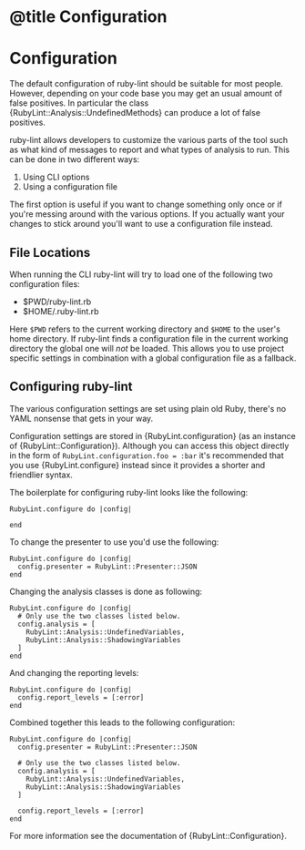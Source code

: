 # @title Configuration
# Configuration

The default configuration of ruby-lint should be suitable for most people.
However, depending on your code base you may get an usual amount of false
positives. In particular the class {RubyLint::Analysis::UndefinedMethods} can
produce a lot of false positives.

ruby-lint allows developers to customize the various parts of the tool such as
what kind of messages to report and what types of analysis to run. This can be
done in two different ways:

1. Using CLI options
2. Using a configuration file

The first option is useful if you want to change something only once or if
you're messing around with the various options. If you actually want your
changes to stick around you'll want to use a configuration file instead.

## File Locations

When running the CLI ruby-lint will try to load one of the following two
configuration files:

* $PWD/ruby-lint.rb
* $HOME/.ruby-lint.rb

Here `$PWD` refers to the current working directory and `$HOME` to the user's
home directory. If ruby-lint finds a configuration file in the current working
directory the global one will *not* be loaded. This allows you to use project
specific settings in combination with a global configuration file as a
fallback.

## Configuring ruby-lint

The various configuration settings are set using plain old Ruby, there's no
YAML nonsense that gets in your way.

Configuration settings are stored in {RubyLint.configuration} (as an instance
of {RubyLint::Configuration}). Although you can access this object directly in
the form of `RubyLint.configuration.foo = :bar` it's recommended that you use
{RubyLint.configure} instead since it provides a shorter and friendlier syntax.

The boilerplate for configuring ruby-lint looks like the following:

    RubyLint.configure do |config|

    end

To change the presenter to use you'd use the following:

    RubyLint.configure do |config|
      config.presenter = RubyLint::Presenter::JSON
    end

Changing the analysis classes is done as following:

    RubyLint.configure do |config|
      # Only use the two classes listed below.
      config.analysis = [
        RubyLint::Analysis::UndefinedVariables,
        RubyLint::Analysis::ShadowingVariables
      ]
    end

And changing the reporting levels:

    RubyLint.configure do |config|
      config.report_levels = [:error]
    end

Combined together this leads to the following configuration:

    RubyLint.configure do |config|
      config.presenter = RubyLint::Presenter::JSON

      # Only use the two classes listed below.
      config.analysis = [
        RubyLint::Analysis::UndefinedVariables,
        RubyLint::Analysis::ShadowingVariables
      ]

      config.report_levels = [:error]
    end

For more information see the documentation of {RubyLint::Configuration}.
